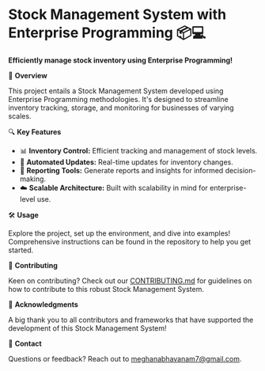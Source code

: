  

# Stock Management System with Enterprise Programming 📦💻

**Efficiently manage stock inventory using Enterprise Programming!**

🚀 **Overview**

This project entails a Stock Management System developed using Enterprise Programming methodologies. It's designed to streamline inventory tracking, storage, and monitoring for businesses of varying scales.

🔍 **Key Features**

- 📊 **Inventory Control:** Efficient tracking and management of stock levels.
- 🔄 **Automated Updates:** Real-time updates for inventory changes.
- 🧾 **Reporting Tools:** Generate reports and insights for informed decision-making.
- ☁️ **Scalable Architecture:** Built with scalability in mind for enterprise-level use.

🛠️ **Usage**

Explore the project, set up the environment, and dive into examples! Comprehensive instructions can be found in the repository to help you get started.

🤝 **Contributing**

Keen on contributing? Check out our [CONTRIBUTING.md](CONTRIBUTING.md) for guidelines on how to contribute to this robust Stock Management System.

 

🙌 **Acknowledgments**

A big thank you to all contributors and frameworks that have supported the development of this Stock Management System!

📧 **Contact**

Questions or feedback? Reach out to  meghanabhavanam7@gmail.com.

 
